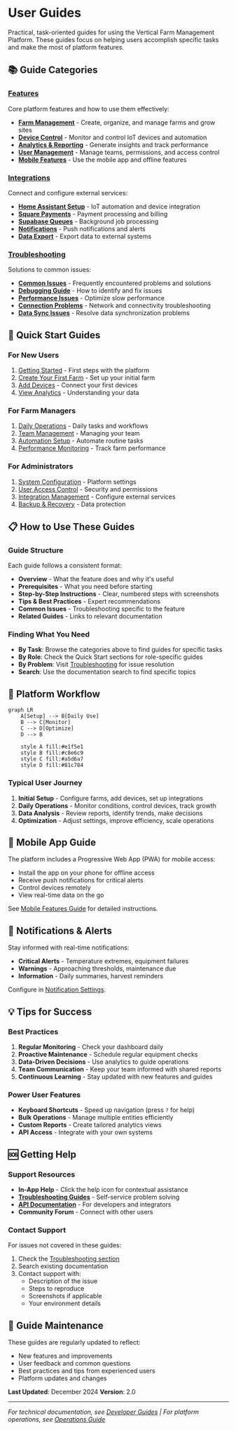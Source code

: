# User Guides

Practical, task-oriented guides for using the Vertical Farm Management Platform. These guides focus on helping users accomplish specific tasks and make the most of platform features.

## 📚 Guide Categories

### [Features](./features/)
Core platform features and how to use them effectively:
- **[Farm Management](./features/farm-management.md)** - Create, organize, and manage farms and grow sites
- **[Device Control](./features/device-control.md)** - Monitor and control IoT devices and automation
- **[Analytics & Reporting](./features/analytics-reporting.md)** - Generate insights and track performance
- **[User Management](./features/user-management.md)** - Manage teams, permissions, and access control
- **[Mobile Features](./features/mobile-pwa.md)** - Use the mobile app and offline features

### [Integrations](./integrations/)
Connect and configure external services:
- **[Home Assistant Setup](./integrations/home-assistant.md)** - IoT automation and device integration
- **[Square Payments](./integrations/square-payments.md)** - Payment processing and billing
- **[Supabase Queues](./integrations/supabase-queues.md)** - Background job processing
- **[Notifications](./integrations/push-notifications.md)** - Push notifications and alerts
- **[Data Export](./integrations/data-export.md)** - Export data to external systems

### [Troubleshooting](./troubleshooting/)
Solutions to common issues:
- **[Common Issues](./troubleshooting/common-issues.md)** - Frequently encountered problems and solutions
- **[Debugging Guide](./troubleshooting/debugging-guide.md)** - How to identify and fix issues
- **[Performance Issues](./troubleshooting/performance.md)** - Optimize slow performance
- **[Connection Problems](./troubleshooting/connectivity.md)** - Network and connectivity troubleshooting
- **[Data Sync Issues](./troubleshooting/data-sync.md)** - Resolve data synchronization problems

## 🚀 Quick Start Guides

### For New Users
1. [Getting Started](./features/getting-started.md) - First steps with the platform
2. [Create Your First Farm](./features/farm-management.md#create-farm) - Set up your initial farm
3. [Add Devices](./features/device-control.md#add-devices) - Connect your first devices
4. [View Analytics](./features/analytics-reporting.md#basic-reports) - Understanding your data

### For Farm Managers
1. [Daily Operations](./features/daily-operations.md) - Daily tasks and workflows
2. [Team Management](./features/user-management.md#teams) - Managing your team
3. [Automation Setup](./integrations/home-assistant.md#automation) - Automate routine tasks
4. [Performance Monitoring](./features/analytics-reporting.md#monitoring) - Track farm performance

### For Administrators
1. [System Configuration](./features/system-configuration.md) - Platform settings
2. [User Access Control](./features/user-management.md#permissions) - Security and permissions
3. [Integration Management](./integrations/) - Configure external services
4. [Backup & Recovery](./features/backup-recovery.md) - Data protection

## 📋 How to Use These Guides

### Guide Structure
Each guide follows a consistent format:
- **Overview** - What the feature does and why it's useful
- **Prerequisites** - What you need before starting
- **Step-by-Step Instructions** - Clear, numbered steps with screenshots
- **Tips & Best Practices** - Expert recommendations
- **Common Issues** - Troubleshooting specific to the feature
- **Related Guides** - Links to relevant documentation

### Finding What You Need
- **By Task**: Browse the categories above to find guides for specific tasks
- **By Role**: Check the Quick Start sections for role-specific guides
- **By Problem**: Visit [Troubleshooting](./troubleshooting/) for issue resolution
- **Search**: Use the documentation search to find specific topics

## 🔄 Platform Workflow

```mermaid
graph LR
    A[Setup] --> B[Daily Use]
    B --> C[Monitor]
    C --> D[Optimize]
    D --> B
    
    style A fill:#e1f5e1
    style B fill:#c8e6c9
    style C fill:#a5d6a7
    style D fill:#81c784
```

### Typical User Journey
1. **Initial Setup** - Configure farms, add devices, set up integrations
2. **Daily Operations** - Monitor conditions, control devices, track growth
3. **Data Analysis** - Review reports, identify trends, make decisions
4. **Optimization** - Adjust settings, improve efficiency, scale operations

## 📱 Mobile App Guide

The platform includes a Progressive Web App (PWA) for mobile access:
- Install the app on your phone for offline access
- Receive push notifications for critical alerts
- Control devices remotely
- View real-time data on the go

See [Mobile Features Guide](./features/mobile-pwa.md) for detailed instructions.

## 🔔 Notifications & Alerts

Stay informed with real-time notifications:
- **Critical Alerts** - Temperature extremes, equipment failures
- **Warnings** - Approaching thresholds, maintenance due
- **Information** - Daily summaries, harvest reminders

Configure in [Notification Settings](./integrations/push-notifications.md).

## 💡 Tips for Success

### Best Practices
1. **Regular Monitoring** - Check your dashboard daily
2. **Proactive Maintenance** - Schedule regular equipment checks
3. **Data-Driven Decisions** - Use analytics to guide operations
4. **Team Communication** - Keep your team informed with shared reports
5. **Continuous Learning** - Stay updated with new features and guides

### Power User Features
- **Keyboard Shortcuts** - Speed up navigation (press `?` for help)
- **Bulk Operations** - Manage multiple entities efficiently
- **Custom Reports** - Create tailored analytics views
- **API Access** - Integrate with your own systems

## 🆘 Getting Help

### Support Resources
- **In-App Help** - Click the help icon for contextual assistance
- **[Troubleshooting Guides](./troubleshooting/)** - Self-service problem solving
- **[API Documentation](/reference/api/)** - For developers and integrators
- **Community Forum** - Connect with other users

### Contact Support
For issues not covered in these guides:
1. Check the [Troubleshooting section](./troubleshooting/)
2. Search existing documentation
3. Contact support with:
   - Description of the issue
   - Steps to reproduce
   - Screenshots if applicable
   - Your environment details

## 📝 Guide Maintenance

These guides are regularly updated to reflect:
- New features and improvements
- User feedback and common questions
- Best practices and tips from experienced users
- Platform updates and changes

**Last Updated**: December 2024
**Version**: 2.0

---

*For technical documentation, see [Developer Guides](/development/) | For platform operations, see [Operations Guide](/operations/)*